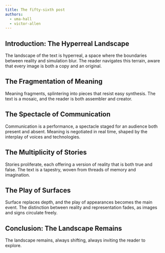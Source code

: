 ```yaml
---
title: The fifty-sixth post
authors:
  - uma-hall
  - victor-allen
---
```


## Introduction: The Hyperreal Landscape

The landscape of the text is hyperreal, a space where the boundaries between reality and simulation
blur. The reader navigates this terrain, aware that every image is both a copy and an original.

## The Fragmentation of Meaning

Meaning fragments, splintering into pieces that resist easy synthesis. The text is a mosaic, and the
reader is both assembler and creator.

## The Spectacle of Communication

Communication is a performance, a spectacle staged for an audience both present and absent. Meaning
is negotiated in real time, shaped by the interplay of voices and technologies.

## The Multiplicity of Stories

Stories proliferate, each offering a version of reality that is both true and false. The text is a
tapestry, woven from threads of memory and imagination.

## The Play of Surfaces

Surface replaces depth, and the play of appearances becomes the main event. The distinction between
reality and representation fades, as images and signs circulate freely.

## Conclusion: The Landscape Remains

The landscape remains, always shifting, always inviting the reader to explore.
